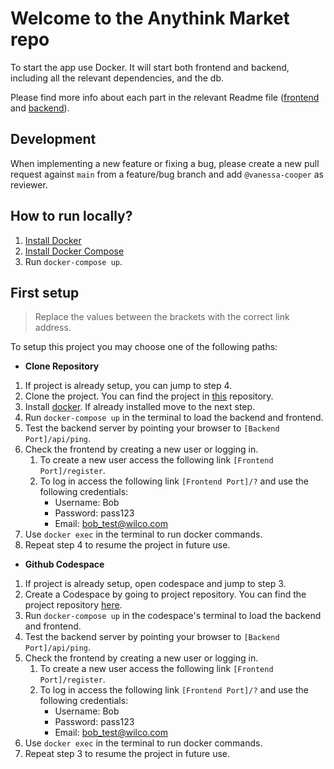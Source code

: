 # Welcome to the Anythink Market repo

To start the app use Docker. It will start both frontend and backend, including all the relevant dependencies, and the db.

Please find more info about each part in the relevant Readme file ([frontend](frontend/readme.md) and [backend](backend/README.md)).

## Development

When implementing a new feature or fixing a bug, please create a new pull request against `main` from a feature/bug branch and add `@vanessa-cooper` as reviewer.

## How to run locally?

1. [Install Docker](https://docs.docker.com/get-docker/)
2. [Install Docker Compose](https://docs.docker.com/compose/install/)
3. Run `docker-compose up`.

## First setup

> Replace the values between the brackets with the correct link address.

To setup this project you may choose one of the following paths:

- **Clone Repository**
  
1. If project is already setup, you can jump to step 4.
2. Clone the project. You can find the project in [this](https://github.com/ObelusFamily/Anythink-Market-zsobrsh7) repository.
3. Install [docker](https://docs.docker.com/get-docker/). If already installed move to the next step.
4. Run `docker-compose up` in the terminal to load the backend and frontend.
5. Test the backend server by pointing your browser to `[Backend Port]/api/ping`.
6. Check the frontend by creating a new user or logging in.
   1. To create a new user access the following link `[Frontend Port]/register`.
   2. To log in access the following link `[Frontend Port]/?` and use the following credentials:
      - Username: Bob
      - Password: pass123
      - Email: bob_test@wilco.com
7. Use `docker exec` in the terminal to run docker commands.
8. Repeat step 4 to resume the project in future use.

- **Github Codespace**

1. If project is already setup, open codespace and jump to step 3.
2. Create a Codespace by going to project repository. You can find the project repository [here](https://github.com/ObelusFamily/Anythink-Market-zsobrsh7).
3. Run `docker-compose up` in the codespace's terminal to load the backend and frontend.
4. Test the backend server by pointing your browser to `[Backend Port]/api/ping`.
5. Check the frontend by creating a new user or logging in.
   1. To create a new user access the following link `[Frontend Port]/register`.
   2. To log in access the following link `[Frontend Port]/?` and use the following credentials:
      - Username: Bob
      - Password: pass123
      - Email: bob_test@wilco.com
6. Use `docker exec` in the terminal to run docker commands.
7. Repeat step 3 to resume the project in future use.
